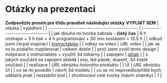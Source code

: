 # Otázky na prezentaci
**Zodpovězte prosím pro třídu pravdivě následující otázky**
**VYPLNIT SEM**
| otázka                                        | vyjádření                                                                                                |
| :-------------------------------------------- | :------------------------------                                                                          |
| jak dlouho mi tvorba zabrala - **čistý čas**  | 6 h onshape + 3 h tisk + 4 h programování + 30 min sestavení = 13.5 h                                    |
| odkud jsem čerpal inspiraci                   | [Instructables](https://www.instructables.com/RGB-Lamp-WiFi/)                                            |
| odkaz na video                                | *URL video*                                                                                              |
| jak se mi to podařilo rozplánovat             | celkem dobře                                                                                             |
| proč jsem zvolil tento design                 | instpirace z instructables + využití 3d tiskárny                                                         |
| zapojení                                      | [gitlab](https://gitlab.spseplzen.cz/vlceka/4r-projekt-mood-lamp/-/tree/main/dokumentace/fotky/zapojeni) |
| z jakých součástí se zapojení skládá          | esp, led pásek, dupont, 3d-tisklé součásti                                                               |
| realizace                                     | *URL obrázku hotového produktu*                                                                          |
| UI                                            | *URL obrázku UI*                                                                                         |
| co se mi povedlo                              | návrh 3d modelu                                                                                          |
| co se mi nepovedlo/příště bych udělal/a jinak | nestabilní kód                                                                                           |
| zhodnocení celé tvorby (návrh známky)         | 1                                                                                                        |